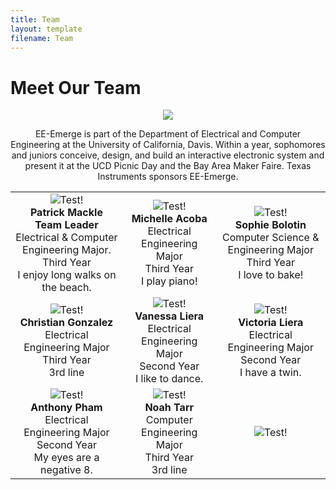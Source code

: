 ```yaml
---
title: Team
layout: template
filename: Team
--- 
```



# Meet Our Team


<div markdown="1">
<p align="center"> 
<img src="https://github.com/pmackle/EE-Emerge-2020-FourFace/blob/master/Documentation/Photos/team.png">
</p>
</div>


<div markdown="1">
<p align="center">
  EE-Emerge is part of the Department of Electrical and Computer Engineering at the University of California, Davis. Within a year, sophomores and juniors conceive, design, and build an interactive electronic system and present it at the UCD Picnic Day and the Bay Area Maker Faire. Texas Instruments sponsors EE-Emerge.
</p>
</div>
  



| | | |
|:-------------------------:|:-------------------------:|:-------------------------:|
|![Test!](https://github.com/pmackle/EE-Emerge-2020-FourFace/blob/master/Documentation/Photos/patrick.png?raw=true)<br/> **Patrick Mackle** <br/> **Team Leader** <br/> Electrical & Computer Engineering Major.<br/> Third Year <br/> I enjoy long walks on the beach. |  ![Test!](https://github.com/pmackle/EE-Emerge-2020-FourFace/blob/master/Documentation/Photos/michelle.png?raw=true)<br/>**Michelle Acoba** <br/> Electrical Engineering Major <br/> Third Year <br/> I play piano! |![Test!](https://github.com/pmackle/EE-Emerge-2020-FourFace/blob/master/Documentation/Photos/sophie.png?raw=true)<br/>**Sophie Bolotin** <br/> Computer Science & Engineering Major <br/> Third Year <br/> I love to bake! |
|![Test!](https://github.com/pmackle/EE-Emerge-2020-FourFace/blob/master/Documentation/Photos/christian.png?raw=true)<br/>**Christian Gonzalez** <br/> Electrical Engineering Major <br/> Third Year <br/> 3rd line|  ![Test!](https://github.com/pmackle/EE-Emerge-2020-FourFace/blob/master/vanessa4.png?raw=true)<br/>**Vanessa Liera** <br/> Electrical Engineering Major <br/> Second Year <br/>I like to dance. |![Test!](https://github.com/pmackle/EE-Emerge-2020-FourFace/blob/master/Documentation/Photos/victoria2.png?raw=true)<br/>**Victoria Liera** <br/> Electrical Engineering Major <br/>Second Year<br/> I have a twin.|
|![Test!](https://github.com/pmackle/EE-Emerge-2020-FourFace/blob/master/Documentation/Photos/anthony.png?raw=true)<br/> **Anthony Pham** <br/> Electrical Engineering Major<br/> Second Year <br/> My eyes are a negative 8. |  ![Test!](https://github.com/pmackle/EE-Emerge-2020-FourFace/blob/master/docs/Images/C.png?raw=true)<br/>**Noah Tarr** <br/> Computer Engineering Major <br/> Third Year <br/> 3rd line|![Test!](https://github.com/pmackle/EE-Emerge-2020-FourFace/blob/master/docs/Images/C.png?raw=true)|
